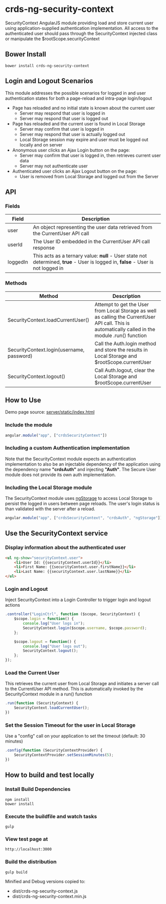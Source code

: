 crds-ng-security-context
===================

SecurityContext AngularJS module providing load and store current user using application-supplied authentication implementation.
All access to the authenticated user should pass through the SecurityContext injected class or manipulate the $rootScope.securityContext

## Bower Install

    bower install crds-ng-security-context

## Login and Logout Scenarios
This module addresses the possible scenarios for logged in and user authentication states for both a page-reload and intra-page login/logout

* Page has reloaded and no initial state is known about the current user
    * Server may respond that user is logged in
    * Server may respond that user is logged out
* Page has reloaded and the current user is found in Local Storage
    * Server may confirm that user is logged in
    * Server may respond that user is actually logged out
    * Local Storage session may expire and user must be logged out locally and on server
* Anonymous user clicks an Ajax Login button on the page:
    * Server may confirm that user is logged in, then retrieves current user data
    * Server may not authenticate user
* Authenticated user clicks an Ajax Logout button on the page:
    * User is removed from Local Storage and logged out from the Server
    
## API
### Fields

| Field    | Description |
|----------|-------------|
| user     | An object representing the user data retrieved from the CurrentUser API call  |
| userId   | The User ID embedded in the CurrentUser API call response  |
| loggedIn | This acts as a ternary value: **null** - User state not determined, **true** - User is logged in, **false** - User is not logged in   |

### Methods
| Method | Description |
|--------|-------------|
| SecurityContext.loadCurrentUser() | Attempt to get the User from Local Storage as well as calling the CurrentUser API call.  This is automatically called in the module .run() function |
| SecurityContext.login(username, password) | Call the Auth.login method and store the results in Local Storage and $rootScope.currentUser |
| SecurityContext.logout() | Call Auth.logout, clear the Local Storage and $rootScope.currentUser |

## How to Use
Demo page source: [server/static/index.html](https://github.com/crdschurch/crds-ng-security-context/blob/master/server/static/index.html)

### Include the module

```javascript   
angular.module("app", ["crdsSecurityContext"])
```
 
### Including a custom Authentication implementation
Note that the SecurityContext module expects an authentication implementation to also be an injectable dependency of the application
using the dependency name **"crdsAuth"** and injecting **"Auth"**.  The Secure User module does not provide its own auth implementation. 

### Including the Local Storage module
The SecurityContext module uses [ngStorage](https://github.com/gsklee/ngStorage) to access Local Storage to persist the 
logged in users between page reloads.  The user's login status is than validated with the server after a reload.

```javascript   
angular.module("app", ["crdsSecurityContext", "crdsAuth", "ngStorage"])
```
    
## Use the SecurityContext service 

### Display information about the authenticated user
```html
<ul ng-show="securityContext.user">
    <li>User Id: {{securityContext.userId}}</li>
    <li>First Name: {{securityContext.user.firstName}}</li>
    <li>Last Name: {{securityContext.user.lastName}}</li>
</ul>
```

### Login and Logout ###    
Inject SecurityContext into a Login Controller to trigger login and logout actions

```javascript    
.controller("LoginCtrl", function ($scope, SecurityContext) {
    $scope.login = function() {
        console.log("User logs in");
        SecurityContext.login($scope.username, $scope.password);
    };

    $scope.logout = function() {
        console.log("User logs out");
        SecurityContext.logout();
    };
});
```

### Load the Current User ###
This retrieves the current user from Local Storage and initiates a server call to the CurrentUser API method.
This is automatically invoked by the SecurityContext module in a run() function

```javascript
.run(function (SecurityContext) {
    SecurityContext.loadCurrentUser();
})
```

### Set the Session Timeout for the user in Local Storage
Use a "config" call on your application to set the timeout (default: 30 minutes)

```javascript   
.config(function (SecurityContextProvider) {
    SecurityContextProvider.setSessionMinutes(5);
})
```    
    
## How to build and test locally
### Install Build Dependencies
    npm install
    bower install

### Execute the buildfile and watch tasks
    gulp 
    
### View test page at
    http://localhost:3000
    
### Build the distribution
    gulp build
    
Minified and Debug versions copied to:

* dist/crds-ng-security-context.js
* dist/crds-ng-security-context.min.js


